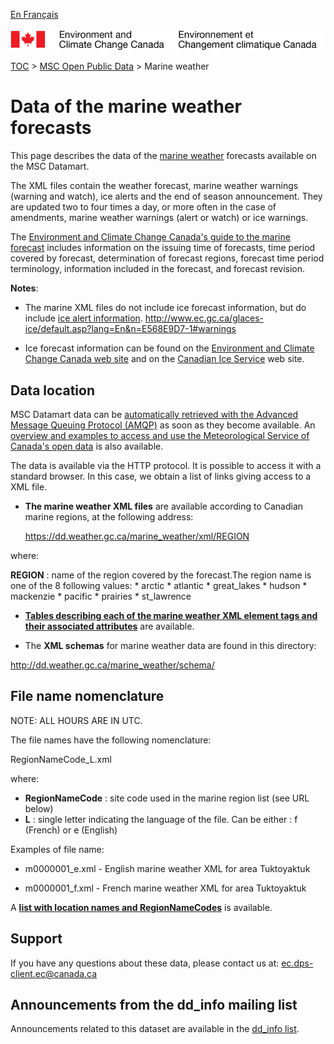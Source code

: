[En Français](readme_marine-weather-datamart_fr.md)

![ECCC logo](../../img_eccc-logo.png)

[TOC](../../readme_en.md) > [MSC Open Public Data](../readme_en.md) > Marine weather

# Data of the marine weather forecasts

This page describes the data of the [marine weather](readme_marine-weather_en.md) forecasts available on the MSC Datamart.

The XML files contain the weather forecast, marine weather warnings (warning and watch), ice alerts and the end of season announcement. They are updated two to four times a day, or more often in the case of amendments, marine weather warnings (alert or watch) or ice warnings.

The [Environment and Climate Change Canada's guide to the marine forecast](https://www.canada.ca/en/environment-climate-change/services/general-marine-weather-information/publications/guide-forecasts.html) includes information on the issuing time of forecasts, time period covered by forecast, determination of forecast regions, forecast time period terminology, information included in the forecast, and forecast revision.

__Notes__:

* The marine XML files do not include ice forecast information, but do include [ice alert information](https://www.canada.ca/en/environment-climate-change/services/ice-forecasts-observations/latest-conditions/products-guides/iceberg-bulletin-overview.html#warnings).
http://www.ec.gc.ca/glaces-ice/default.asp?lang=En&n=E568E9D7-1#warnings

* Ice forecast information can be found on the [Environment and Climate Change Canada web site](https://www.canada.ca/en/environment-climate-change/services/ice-forecasts-observations.html) and on the [Canadian Ice Service](https://www.canada.ca/fr/environnement-changement-climatique/services/previsions-observations-glaces/conditions-glaces-plus-recentes.html) web site.

## Data location

MSC Datamart data can be [automatically retrieved with the Advanced Message Queuing Protocol (AMQP)](.../../msc-datamart/amqp_en.md) as soon as they become available. An [overview and examples to access and use the Meteorological Service of Canada's open data](.../../usage-overview/readme_en.md) is also available.

The data is available via the HTTP protocol. It is possible to access it with a standard browser. In this case, we obtain a list of links giving access to a XML file.

* __The marine weather XML files__ are available according to Canadian marine regions, at the following address:

  https://dd.weather.gc.ca/marine_weather/xml/REGION

where:

 __REGION__ : name of the region covered by the forecast.The region name is one of the 8 following values:
    * arctic
    * atlantic
    * great_lakes
    * hudson
    * mackenzie
    * pacific
    * prairies
    * st_lawrence

* [__Tables describing each of the marine weather XML element tags and their associated attributes__](http://collaboration.cmc.ec.gc.ca/cmc/cmos/public_doc/msc-data/marine-weather/marine_tags_table_e.csv) are available.

* The __XML schemas__ for marine weather data are found in this directory:

http://dd.weather.gc.ca/marine_weather/schema/

## File name nomenclature 

NOTE: ALL HOURS ARE IN UTC.

The file names have the following nomenclature:

RegionNameCode_L.xml

where:

* __RegionNameCode__ : site code used in the marine region list (see URL below)
* __L__ : single letter indicating the language of the file. Can be either : f (French) or e (English)

Examples of file name:

* m0000001_e.xml - English marine weather XML for area Tuktoyaktuk

* m0000001_f.xml - French marine weather XML for area Tuktoyaktuk

A [__list with location names and RegionNameCodes__](http://collaboration.cmc.ec.gc.ca/cmc/cmos/public_doc/msc-data/marine-weather/marine_region_list_en.csv) is available.

## Support

If you have any questions about these data, please contact us at: ec.dps-client.ec@canada.ca

## Announcements from the dd_info mailing list 

Announcements related to this dataset are available in the [dd_info list](https://lists.ec.gc.ca/cgi-bin/mailman/listinfo/dd_info).

